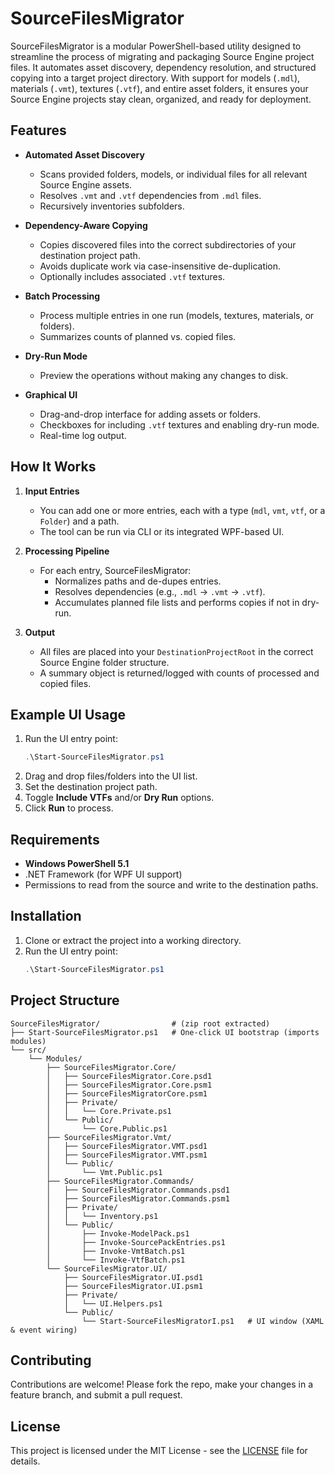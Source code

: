 # SourceFilesMigrator

SourceFilesMigrator is a modular PowerShell-based utility designed to streamline the process of migrating and packaging Source Engine project files. 
It automates asset discovery, dependency resolution, and structured copying into a target project directory. 
With support for models (`.mdl`), materials (`.vmt`), textures (`.vtf`), and entire asset folders, it ensures your Source Engine projects stay clean, organized, and ready for deployment.

## Features

- **Automated Asset Discovery**
  - Scans provided folders, models, or individual files for all relevant Source Engine assets.
  - Resolves `.vmt` and `.vtf` dependencies from `.mdl` files.
  - Recursively inventories subfolders.

- **Dependency-Aware Copying**
  - Copies discovered files into the correct subdirectories of your destination project path.
  - Avoids duplicate work via case-insensitive de-duplication.
  - Optionally includes associated `.vtf` textures.

- **Batch Processing**
  - Process multiple entries in one run (models, textures, materials, or folders).
  - Summarizes counts of planned vs. copied files.

- **Dry-Run Mode**
  - Preview the operations without making any changes to disk.

- **Graphical UI**
  - Drag-and-drop interface for adding assets or folders.
  - Checkboxes for including `.vtf` textures and enabling dry-run mode.
  - Real-time log output.

## How It Works

1. **Input Entries**
   - You can add one or more entries, each with a type (`mdl`, `vmt`, `vtf`, or a `Folder`) and a path.
   - The tool can be run via CLI or its integrated WPF-based UI.

2. **Processing Pipeline**
   - For each entry, SourceFilesMigrator:
     - Normalizes paths and de-dupes entries.
     - Resolves dependencies (e.g., `.mdl` -> `.vmt` -> `.vtf`).
     - Accumulates planned file lists and performs copies if not in dry-run.

3. **Output**
   - All files are placed into your `DestinationProjectRoot` in the correct Source Engine folder structure.
   - A summary object is returned/logged with counts of processed and copied files.

## Example UI Usage

1. Run the UI entry point:
   ```powershell
   .\Start-SourceFilesMigrator.ps1
   ```
2. Drag and drop files/folders into the UI list.
3. Set the destination project path.
4. Toggle **Include VTFs** and/or **Dry Run** options.
5. Click **Run** to process.

## Requirements

- **Windows PowerShell 5.1**
- .NET Framework (for WPF UI support)
- Permissions to read from the source and write to the destination paths.

## Installation

1. Clone or extract the project into a working directory.
2. Run the UI entry point:
   ```powershell
   .\Start-SourceFilesMigrator.ps1
   ```

## Project Structure

```
SourceFilesMigrator/                # (zip root extracted)
├── Start-SourceFilesMigrator.ps1   # One-click UI bootstrap (imports modules)
└── src/
    └── Modules/
        ├── SourceFilesMigrator.Core/
        │   ├── SourceFilesMigrator.Core.psd1
        │   ├── SourceFilesMigrator.Core.psm1
        │   ├── SourceFilesMigratorCore.psm1
        │   ├── Private/
        │   │   └── Core.Private.ps1
        │   └── Public/
        │       └── Core.Public.ps1
        ├── SourceFilesMigrator.Vmt/
        │   ├── SourceFilesMigrator.VMT.psd1
        │   ├── SourceFilesMigrator.VMT.psm1
        │   └── Public/
        │       └── Vmt.Public.ps1
        ├── SourceFilesMigrator.Commands/
        │   ├── SourceFilesMigrator.Commands.psd1
        │   ├── SourceFilesMigrator.Commands.psm1
        │   ├── Private/
        │   │   └── Inventory.ps1
        │   └── Public/
        │       ├── Invoke-ModelPack.ps1
        │       ├── Invoke-SourcePackEntries.ps1
        │       ├── Invoke-VmtBatch.ps1
        │       └── Invoke-VtfBatch.ps1
        └── SourceFilesMigrator.UI/
            ├── SourceFilesMigrator.UI.psd1
            ├── SourceFilesMigrator.UI.psm1
            ├── Private/
            │   └── UI.Helpers.ps1
            └── Public/
                └── Start-SourceFilesMigratorI.ps1   # UI window (XAML & event wiring)
```

## Contributing

Contributions are welcome! Please fork the repo, make your changes in a feature branch, and submit a pull request.

## License

This project is licensed under the MIT License - see the [LICENSE](LICENSE) file for details.

